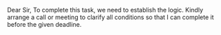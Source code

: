 Dear Sir,
To complete this task, we need to establish the logic. Kindly arrange a call or meeting to clarify all conditions so that I can complete it before the given deadline.
